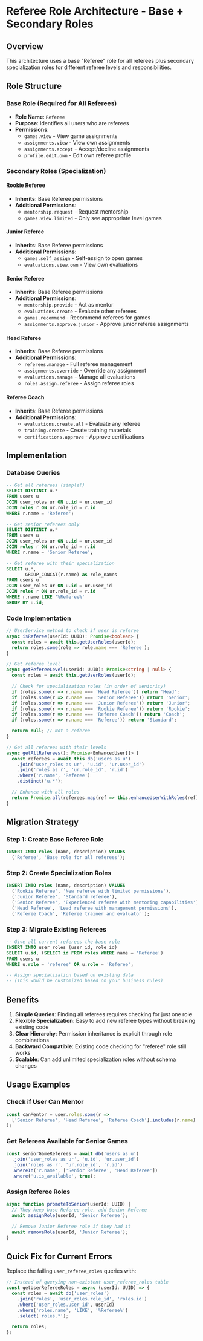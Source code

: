# Referee Role Architecture - Base + Secondary Roles

## Overview
This architecture uses a base "Referee" role for all referees plus secondary specialization roles for different referee levels and responsibilities.

## Role Structure

### Base Role (Required for All Referees)
- **Role Name**: `Referee`
- **Purpose**: Identifies all users who are referees
- **Permissions**:
  - `games.view` - View game assignments
  - `assignments.view` - View own assignments
  - `assignments.accept` - Accept/decline assignments
  - `profile.edit.own` - Edit own referee profile

### Secondary Roles (Specialization)

#### Rookie Referee
- **Inherits**: Base Referee permissions
- **Additional Permissions**:
  - `mentorship.request` - Request mentorship
  - `games.view.limited` - Only see appropriate level games

#### Junior Referee
- **Inherits**: Base Referee permissions
- **Additional Permissions**:
  - `games.self_assign` - Self-assign to open games
  - `evaluations.view.own` - View own evaluations

#### Senior Referee
- **Inherits**: Base Referee permissions
- **Additional Permissions**:
  - `mentorship.provide` - Act as mentor
  - `evaluations.create` - Evaluate other referees
  - `games.recommend` - Recommend referees for games
  - `assignments.approve.junior` - Approve junior referee assignments

#### Head Referee
- **Inherits**: Base Referee permissions
- **Additional Permissions**:
  - `referees.manage` - Full referee management
  - `assignments.override` - Override any assignment
  - `evaluations.manage` - Manage all evaluations
  - `roles.assign.referee` - Assign referee roles

#### Referee Coach
- **Inherits**: Base Referee permissions
- **Additional Permissions**:
  - `evaluations.create.all` - Evaluate any referee
  - `training.create` - Create training materials
  - `certifications.approve` - Approve certifications

## Implementation

### Database Queries

```sql
-- Get all referees (simple!)
SELECT DISTINCT u.*
FROM users u
JOIN user_roles ur ON u.id = ur.user_id
JOIN roles r ON ur.role_id = r.id
WHERE r.name = 'Referee';

-- Get senior referees only
SELECT DISTINCT u.*
FROM users u
JOIN user_roles ur ON u.id = ur.user_id
JOIN roles r ON ur.role_id = r.id
WHERE r.name = 'Senior Referee';

-- Get referee with their specialization
SELECT u.*,
       GROUP_CONCAT(r.name) as role_names
FROM users u
JOIN user_roles ur ON u.id = ur.user_id
JOIN roles r ON ur.role_id = r.id
WHERE r.name LIKE '%Referee%'
GROUP BY u.id;
```

### Code Implementation

```typescript
// UserService method to check if user is referee
async isReferee(userId: UUID): Promise<boolean> {
  const roles = await this.getUserRoles(userId);
  return roles.some(role => role.name === 'Referee');
}

// Get referee level
async getRefereeLevel(userId: UUID): Promise<string | null> {
  const roles = await this.getUserRoles(userId);

  // Check for specialization roles (in order of seniority)
  if (roles.some(r => r.name === 'Head Referee')) return 'Head';
  if (roles.some(r => r.name === 'Senior Referee')) return 'Senior';
  if (roles.some(r => r.name === 'Junior Referee')) return 'Junior';
  if (roles.some(r => r.name === 'Rookie Referee')) return 'Rookie';
  if (roles.some(r => r.name === 'Referee Coach')) return 'Coach';
  if (roles.some(r => r.name === 'Referee')) return 'Standard';

  return null; // Not a referee
}

// Get all referees with their levels
async getAllReferees(): Promise<EnhancedUser[]> {
  const referees = await this.db('users as u')
    .join('user_roles as ur', 'u.id', 'ur.user_id')
    .join('roles as r', 'ur.role_id', 'r.id')
    .where('r.name', 'Referee')
    .distinct('u.*');

  // Enhance with all roles
  return Promise.all(referees.map(ref => this.enhanceUserWithRoles(ref)));
}
```

## Migration Strategy

### Step 1: Create Base Referee Role
```sql
INSERT INTO roles (name, description) VALUES
  ('Referee', 'Base role for all referees');
```

### Step 2: Create Specialization Roles
```sql
INSERT INTO roles (name, description) VALUES
  ('Rookie Referee', 'New referee with limited permissions'),
  ('Junior Referee', 'Standard referee'),
  ('Senior Referee', 'Experienced referee with mentoring capabilities'),
  ('Head Referee', 'Lead referee with management permissions'),
  ('Referee Coach', 'Referee trainer and evaluator');
```

### Step 3: Migrate Existing Referees
```sql
-- Give all current referees the base role
INSERT INTO user_roles (user_id, role_id)
SELECT u.id, (SELECT id FROM roles WHERE name = 'Referee')
FROM users u
WHERE u.role = 'referee' OR u.role = 'Referee';

-- Assign specialization based on existing data
-- (This would be customized based on your business rules)
```

## Benefits

1. **Simple Queries**: Finding all referees requires checking for just one role
2. **Flexible Specialization**: Easy to add new referee types without breaking existing code
3. **Clear Hierarchy**: Permission inheritance is explicit through role combinations
4. **Backward Compatible**: Existing code checking for "referee" role still works
5. **Scalable**: Can add unlimited specialization roles without schema changes

## Usage Examples

### Check if User Can Mentor
```typescript
const canMentor = user.roles.some(r =>
  ['Senior Referee', 'Head Referee', 'Referee Coach'].includes(r.name)
);
```

### Get Referees Available for Senior Games
```typescript
const seniorGameReferees = await db('users as u')
  .join('user_roles as ur', 'u.id', 'ur.user_id')
  .join('roles as r', 'ur.role_id', 'r.id')
  .whereIn('r.name', ['Senior Referee', 'Head Referee'])
  .where('u.is_available', true);
```

### Assign Referee Roles
```typescript
async function promoteToSenior(userId: UUID) {
  // They keep base Referee role, add Senior Referee
  await assignRole(userId, 'Senior Referee');

  // Remove Junior Referee role if they had it
  await removeRole(userId, 'Junior Referee');
}
```

## Quick Fix for Current Errors

Replace the failing `user_referee_roles` queries with:

```typescript
// Instead of querying non-existent user_referee_roles table
const getUserRefereeRoles = async (userId: UUID) => {
  const roles = await db('user_roles')
    .join('roles', 'user_roles.role_id', 'roles.id')
    .where('user_roles.user_id', userId)
    .where('roles.name', 'LIKE', '%Referee%')
    .select('roles.*');

  return roles;
};
```